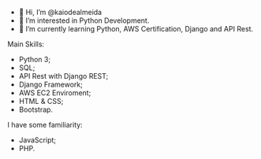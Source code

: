- 👋 Hi, I’m @kaiodealmeida
- 👀 I’m interested in Python Development.
- 🌱 I’m currently learning Python, AWS Certification, Django and API Rest.


Main Skills:

- Python 3;
- SQL;
- API Rest with Django REST;
- Django Framework;
- AWS EC2 Enviroment;
- HTML & CSS;
- Bootstrap.

I have some familiarity:

- JavaScript;
- PHP.







